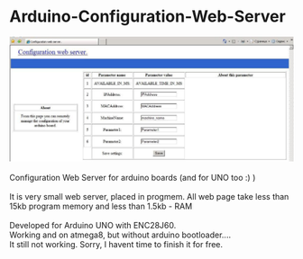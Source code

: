 # Arduino-Configuration-Web-Server
![Alt text](/img/1.jpg "Arduino Configuration Web Server")<br><br>
Configuration Web Server for arduino boards (and for UNO too :) )<br><br>
It is very small web server, placed in progmem. All web page take less than 15kb program memory and less than 1.5kb - RAM<br><br>
Developed for Arduino UNO with ENC28J60.<br> Working and on atmega8, but without arduino bootloader....<br>
It still not working. Sorry, I havent time to finish it for free.<br>

